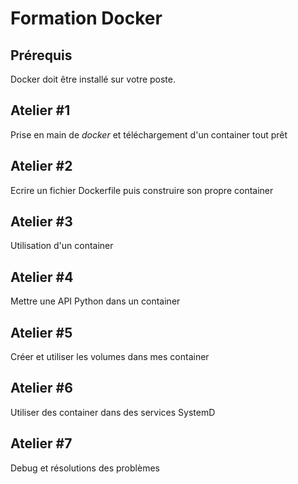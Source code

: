 # Formation Docker

## Prérequis

Docker doit être installé sur votre poste.

## Atelier #1

Prise en main de *docker* et téléchargement d'un container tout prêt

## Atelier #2

Ecrire un fichier Dockerfile puis construire son propre container

## Atelier #3

Utilisation d'un container

## Atelier #4

Mettre une API Python dans un container

## Atelier #5

Créer et utiliser les volumes dans mes container

## Atelier #6

Utiliser des container dans des services SystemD

## Atelier #7

Debug et résolutions des problèmes
